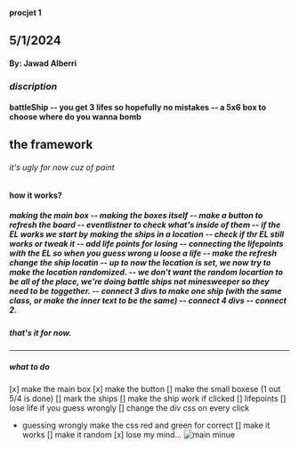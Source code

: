 #### procjet 1

## 5/1/2024

#### By: Jawad Alberri

### **_discription_**

#### battleShip _--_ you get 3 lifes so hopefully no mistakes _--_ a 5x6 box to choose where do you wanna bomb

## the framework

###### it's ugly for now cuz of paint

#### how it works?

##### making the main box _--_ making the boxes itself _--_ make a button to refresh the board _--_ eventlistner to check what's inside of them _--_ if the EL works we start by making the ships in a location _--_ check if thr EL still works or tweak it _--_ add life points for losing _--_ connecting the lifepoints with the EL so when you guess wrong u loose a life _--_ make the refresh change the ship locatin _--_ up to now the location is set, we now try to make the location randomized. _--_ we don't want the random locartion to be all of the place, we're doing battle ships not minesweeper so they need to be toggether. _--_ connect 3 divs to make one ship (with the same class, or make the inner text to be the same) _--_ connect 4 divs _--_ connect 2.

##### that's it for now.

---

##### what to do

[x] make the main box
[x] make the button
[] make the small boxese (1 out 5/4 is done)
[] mark the ships
[] make the ship work if clicked
[] lifepoints
[] lose life if you guess wrongly
[] change the div css on every click

- guessing wrongly make the css red and green for correct
  [] make it works
  [] make it random
  [x] lose my mind...
  ![main minue](https://uploads.disquscdn.com/images/0cf799540fddf1d2e9e20a03c1a93c11ba7714c18bffede9af365970be465199.png)
